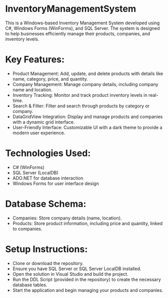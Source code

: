 # InventoryManagementSystem
This is a Windows-based Inventory Management System developed using C#, Windows Forms (WinForms), and SQL Server. The system is designed to help businesses efficiently manage their products, companies, and inventory levels.

# Key Features:
- Product Management: Add, update, and delete products with details like name, category, price, and quantity.
- Company Management: Manage company details, including company name and location.
- Inventory Tracking: Monitor and track product inventory levels in real-time.
- Search & Filter: Filter and search through products by category or company.
- DataGridView Integration: Display and manage products and companies with a dynamic grid interface.
- User-Friendly Interface: Customizable UI with a dark theme to provide a modern user experience.

# Technologies Used:
- C# (WinForms)
- SQL Server (LocalDB)
- ADO.NET for database interaction
- Windows Forms for user interface design

# Database Schema:
- Companies: Store company details (name, location).
- Products: Store product information, including price and quantity, linked to companies.

# Setup Instructions:
- Clone or download the repository.
- Ensure you have SQL Server or SQL Server LocalDB installed.
- Open the solution in Visual Studio and build the project.
- Run the DDL Script (provided in the repository) to create the necessary database tables.
- Start the application and begin managing your products and companies.
